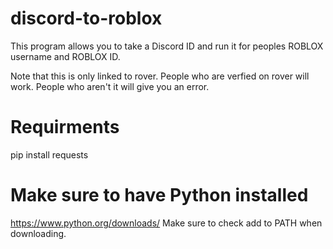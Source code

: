 # discord-to-roblox
This program allows you to take a Discord ID and run it for peoples ROBLOX username and ROBLOX ID.

Note that this is only linked to rover. People who are verfied on rover will work. People who aren't it will give you an error. 

# Requirments 
pip install requests

# Make sure to have Python installed
https://www.python.org/downloads/
Make sure to check add to PATH when downloading.
